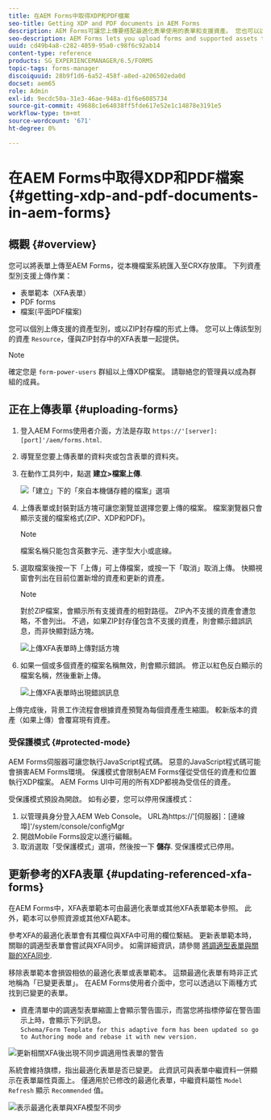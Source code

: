 ```yaml
---
title: 在AEM Forms中取得XDP和PDF檔案
seo-title: Getting XDP and PDF documents in AEM Forms
description: AEM Forms可讓您上傳要搭配最適化表單使用的表單和支援資產。 您也可以以ZIP格式大量上傳表單和相關資源。
seo-description: AEM Forms lets you upload forms and supported assets to use with adaptive forms. You can also bulk upload forms and related resources as a ZIP.
uuid: cd49b4a8-c282-4059-95a0-c98f6c92ab14
content-type: reference
products: SG_EXPERIENCEMANAGER/6.5/FORMS
topic-tags: forms-manager
discoiquuid: 28b9f1d6-6a52-458f-a8ed-a206502eda0d
docset: aem65
role: Admin
exl-id: 9ecdc50a-31e3-46ae-948a-d1f6e6085734
source-git-commit: 49688c1e64038ff5fde617e52e1c14878e3191e5
workflow-type: tm+mt
source-wordcount: '671'
ht-degree: 0%

---
```


# 在AEM Forms中取得XDP和PDF檔案{#getting-xdp-and-pdf-documents-in-aem-forms}

## 概觀 {#overview}

您可以將表單上傳至AEM Forms，從本機檔案系統匯入至CRX存放庫。 下列資產型別支援上傳作業：

* 表單範本（XFA表單）
* PDF forms
* 檔案(平面PDF檔案)

您可以個別上傳支援的資產型別，或以ZIP封存檔的形式上傳。 您可以上傳該型別的資產 `Resource`，僅與ZIP封存中的XFA表單一起提供。

>[!NOTE]
>
>確定您是 `form-power-users` 群組以上傳XDP檔案。 請聯絡您的管理員以成為群組的成員。

## 正在上傳表單 {#uploading-forms}

1. 登入AEM Forms使用者介面，方法是存取 `https://'[server]:[port]'/aem/forms.html`.
1. 導覽至您要上傳表單的資料夾或包含表單的資料夾。
1. 在動作工具列中，點選 **建立>檔案上傳**.

   ![「建立」下的「來自本機儲存體的檔案」選項](assets/step.png)

1. 上傳表單或封裝對話方塊可讓您瀏覽並選擇您要上傳的檔案。 檔案瀏覽器只會顯示支援的檔案格式(ZIP、XDP和PDF)。

   >[!NOTE]
   >
   >檔案名稱只能包含英數字元、連字型大小或底線。

1. 選取檔案後按一下「上傳」可上傳檔案，或按一下「取消」取消上傳。 快顯視窗會列出在目前位置新增的資產和更新的資產。

   >[!NOTE]
   >
   >對於ZIP檔案，會顯示所有支援資產的相對路徑。 ZIP內不支援的資產會遭忽略，不會列出。 不過，如果ZIP封存僅包含不支援的資產，則會顯示錯誤訊息，而非快顯對話方塊。

   ![上傳XFA表單時上傳對話方塊](assets/upload-scr.png)

1. 如果一個或多個資產的檔案名稱無效，則會顯示錯誤。 修正以紅色反白顯示的檔案名稱，然後重新上傳。

   ![上傳XFA表單時出現錯誤訊息](assets/upload-scr-err.png)

上傳完成後，背景工作流程會根據資產預覽為每個資產產生縮圖。 較新版本的資產（如果上傳）會覆寫現有資產。

### 受保護模式 {#protected-mode}

AEM Forms伺服器可讓您執行JavaScript程式碼。 惡意的JavaScript程式碼可能會損害AEM Forms環境。 保護模式會限制AEM Forms僅從受信任的資產和位置執行XDP檔案。 AEM Forms UI中可用的所有XDP都視為受信任的資產。

受保護模式預設為開啟。 如有必要，您可以停用保護模式：

1. 以管理員身分登入AEM Web Console。 URL為https://&#39;[伺服器]：[連線埠]&#39;/system/console/configMgr
1. 開啟Mobile Forms設定以進行編輯。
1. 取消選取「受保護模式」選項，然後按一下 **儲存**. 受保護模式已停用。

## 更新參考的XFA表單 {#updating-referenced-xfa-forms}

在AEM Forms中，XFA表單範本可由最適化表單或其他XFA表單範本參照。 此外，範本可以參照資源或其他XFA範本。

參考XFA的最適化表單會有其欄位與XFA中可用的欄位繫結。 更新表單範本時，關聯的調適型表單會嘗試與XFA同步。 如需詳細資訊，請參閱 [將調適型表單與關聯的XFA同步](../../forms/using/synchronizing-adaptive-forms-xfa.md).

移除表單範本會損毀相依的最適化表單或表單範本。 這類最適化表單有時非正式地稱為「已變更表單」。 在AEM Forms使用者介面中，您可以透過以下兩種方式找到已變更的表單。

* 資產清單中的調適型表單縮圖上會顯示警告圖示，而當您將指標停留在警告圖示上時，會顯示下列訊息。\
  `Schema/Form Template for this adaptive form has been updated so go to Authoring mode and rebase it with new version.`

![更新相關XFA後出現不同步調適用性表單的警告](assets/dirtyaf.png)

系統會維持旗標，指出最適化表單是否已變更。 此資訊可與表單中繼資料一併顯示在表單屬性頁面上。 僅適用於已修改的最適化表單，中繼資料屬性 `Model Refresh` 顯示 `Recommended` 值。

![表示最適化表單與XFA模型不同步](assets/model-refresh.png)
